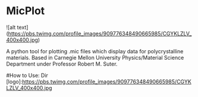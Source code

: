 # MicPlot
![alt text] (https://pbs.twimg.com/profile_images/909776348490665985/CGYKLZLV_400x400.jpg)

A python tool for plotting .mic files which display data for polycrystalline materials.  Based in Carnegie Mellon University Physics/Material Science Department under Professor Robert M. Suter.

#How to Use:
Dir
[logo]:https://pbs.twimg.com/profile_images/909776348490665985/CGYKLZLV_400x400.jpg

